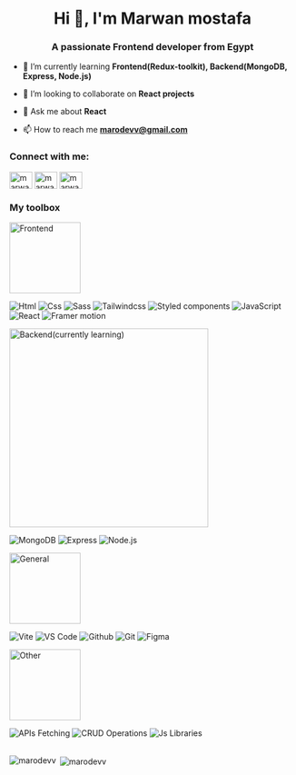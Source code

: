 <h1 align="center">Hi 👋, I'm Marwan mostafa</h1>
<h3 align="center">A passionate Frontend developer from Egypt</h3>

- 🌱 I’m currently learning **Frontend(Redux-toolkit), Backend(MongoDB, Express, Node.js)**

- 👯 I’m looking to collaborate on **React projects**

- 💬 Ask me about **React**

- 📫 How to reach me **marodevv@gmail.com**

<h3 align="left">Connect with me:</h3>
<p align="left">    
<a href="https://linkedin.com/in/marwan-mostafa-4ba111210" target="blank"><img align="center" src="https://raw.githubusercontent.com/rahuldkjain/github-profile-readme-generator/master/src/images/icons/Social/linked-in-alt.svg" alt="marwan-mostafa-4ba111210" height="30" width="40" /></a>
<a href="https://fb.com/marwanmostafa24" target="blank"><img align="center" src="https://raw.githubusercontent.com/rahuldkjain/github-profile-readme-generator/master/src/images/icons/Social/facebook.svg" alt="marwanmostafa24" height="30" width="40" /></a>
<a href="https://instagram.com/marwan_mostafa24" target="blank"><img align="center" src="https://raw.githubusercontent.com/rahuldkjain/github-profile-readme-generator/master/src/images/icons/Social/instagram.svg" alt="marwan_mostafa24" height="30" width="40" /></a>

<h3 align="left">My toolbox</h3>
<div>
  <p> 
     <img alt="Frontend" src="https://img.shields.io/badge/-Frontend-informational" width="125">
  </p>
  
  <span>
     <img alt="Html" src="https://img.shields.io/badge/-Html-important?style=for-the-badge">
  </span>
  
  <span>
     <img alt="Css" src="https://img.shields.io/badge/-Css-important?style=for-the-badge">
  </span>
  
  <span>
     <img alt="Sass" src="https://img.shields.io/badge/-Sass-important?style=for-the-badge">
  </span>
  
  <span>
     <img alt="Tailwindcss" src="https://img.shields.io/badge/-Tailwindcss-important?style=for-the-badge">
  </span>
  
  <span>
     <img alt="Styled components" src="https://img.shields.io/badge/-Styled components-important?style=for-the-badge">
  </span>

  <span>
     <img alt="JavaScript" src="https://img.shields.io/badge/-JavaScript-important?style=for-the-badge">
  </span>

  <span>
     <img alt="React" src="https://img.shields.io/badge/-React-important?style=for-the-badge">
  </span>

  <span >
     <img alt="Framer motion" src="https://img.shields.io/badge/-Framer motion-important?style=for-the-badge">
  </span>

  <p>
     <img alt="Backend(currently learning)" src="https://img.shields.io/badge/-Backend(currently learning)-informational" width="350">
  </p>
  
  <span> 
     <img alt="MongoDB" src="https://img.shields.io/badge/-MongoDB-important?style=for-the-badge">
  </span>
  
  <span>
     <img alt="Express" src="https://img.shields.io/badge/-Express-important?style=for-the-badge">
  </span>
  
  <span>
     <img alt="Node.js" src="https://img.shields.io/badge/-Node.js-important?style=for-the-badge">
  </span>

  <p>
     <img alt="General" src="https://img.shields.io/badge/-General-informational"  width="125">
  </p>


  <span>
     <img alt="Vite" src="https://img.shields.io/badge/-Vite-important?style=for-the-badge">
  </span>
  
  <span>
     <img alt="VS Code" src="https://img.shields.io/badge/-VS Code-important?style=for-the-badge">
  </span>
  
  <span>
     <img alt="Github" src="https://img.shields.io/badge/-Github-important?style=for-the-badge">
  </span>
  
  <span>
     <img alt="Git" src="https://img.shields.io/badge/-Git-important?style=for-the-badge">
  </span>
  
  <span>
     <img alt="Figma" src="https://img.shields.io/badge/-Figma-important?style=for-the-badge">
  </span>

  <p>
     <img alt="Other" src="https://img.shields.io/badge/-Other-informational" width="125">
  </p>
  
  <span>
     <img alt="APIs Fetching" src="https://img.shields.io/badge/-APIs Fetching-important?style=for-the-badge">
  </span>
  
  <span>
     <img alt="CRUD Operations" src="https://img.shields.io/badge/-CRUD Operations-important?style=for-the-badge">
  </span>
  
  <span>
     <img alt="Js Libraries" src="https://img.shields.io/badge/-Js Libraries-important?style=for-the-badge">
  </span>
  
</div>

<br />

<p><img align="left" src="https://github-readme-stats.vercel.app/api/top-langs?username=marodevv&show_icons=true&locale=en&layout=compact" alt="marodevv" /></p>

<p>&nbsp;<img align="center" src="https://github-readme-stats.vercel.app/api?username=marodevv&show_icons=true&locale=en" alt="marodevv" /></p>

